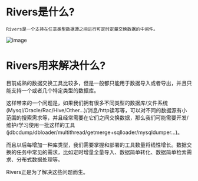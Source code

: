 # Rivers是什么?
    Rivers是一个支持在任意类型数据源之间进行可定时定量交换数据的中间件。 


![image](https://github.com/fnOpenSource/rivers/blob/master/Instruction.png)

# Rivers用来解决什么?

目前成熟的数据交换工具比较多，但是一般都只能用于数据导入或者导出，并且只能支持一个或者几个特定类型的数据库。

这样带来的一个问题是，如果我们拥有很多不同类型的数据库/文件系统(Mysql/Oracle/Rac/Hive/Other…)/消息/http读写等，可以对不同的数据源有小范围的搜索需求等，并且经常需要在它们之间交换数据，那么我们可能需要开发/维护/学习使用一批这样的工具(jdbcdump/dbloader/multithread/getmerge+sqlloader/mysqldumper…)。

而且以后每增加一种库类型，我们需要掌握和部署的工具数量将线性增长。数据交换的任务中常见的需求，比如定时增量全量导入、数据简单转化、数据简单检索需求、分布式数据处理等。

Rivers正是为了解决这些问题而生。 
